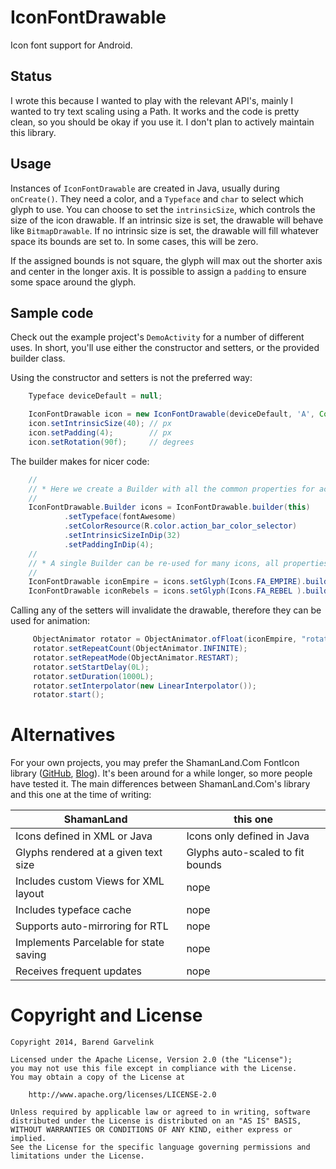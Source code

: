 # IconFontDrawable

Icon font support for Android.

## Status

I wrote this because I wanted to play with the relevant API's, mainly I wanted to try text scaling
using a Path. It works and the code is pretty clean, so you should be okay if you use it. I don't
plan to actively maintain this library.

## Usage

Instances of `IconFontDrawable` are created in Java, usually during `onCreate()`. They need a color,
and a `Typeface` and `char` to select which glyph to use. You can choose to set the `intrinsicSize`,
which controls the size of the icon drawable. If an intrinsic size is set, the drawable will behave
like `BitmapDrawable`. If no intrinsic size is set, the drawable will fill whatever space its bounds
are set to. In some cases, this will be zero.

If the assigned bounds is not square, the glyph will max out the shorter axis and center in the
longer axis. It is possible to assign a `padding` to ensure some space around the glyph.

## Sample code

Check out the example project's `DemoActivity` for a number of different uses. In short, you'll use
either the constructor and setters, or the provided builder class.

Using the constructor and setters is not the preferred way:

```java
    Typeface deviceDefault = null;

    IconFontDrawable icon = new IconFontDrawable(deviceDefault, 'A', Color.BLACK);
    icon.setIntrinsicSize(40); // px
    icon.setPadding(4);        // px
    icon.setRotation(90f);     // degrees
```

The builder makes for nicer code:

```java
    //
    // * Here we create a Builder with all the common properties for actionbar icons.
    //
    IconFontDrawable.Builder icons = IconFontDrawable.builder(this)
            .setTypeface(fontAwesome)
            .setColorResource(R.color.action_bar_color_selector)
            .setIntrinsicSizeInDip(32)
            .setPaddingInDip(4);
    //
    // * A single Builder can be re-used for many icons, all properties are kept.
    //
    IconFontDrawable iconEmpire = icons.setGlyph(Icons.FA_EMPIRE).build();
    IconFontDrawable iconRebels = icons.setGlyph(Icons.FA_REBEL ).build();
```

Calling any of the setters will invalidate the drawable, therefore they can be used for animation:

```java
     ObjectAnimator rotator = ObjectAnimator.ofFloat(iconEmpire, "rotation", 0f, 359.99f);
     rotator.setRepeatCount(ObjectAnimator.INFINITE);
     rotator.setRepeatMode(ObjectAnimator.RESTART);
     rotator.setStartDelay(0L);
     rotator.setDuration(1000L);
     rotator.setInterpolator(new LinearInterpolator());
     rotator.start();
```

# Alternatives

For your own projects, you may prefer the ShamanLand.Com FontIcon library ([GitHub][SLGH],
[Blog][SLBL]). It's been around for a while longer, so more people have tested it. The main
differences between ShamanLand.Com's library and this one at the time of writing:

ShamanLand                             | this one
---------------------------------------|--------------------------------------------------
Icons defined in XML or Java           | Icons only defined in Java
Glyphs rendered at a given text size   | Glyphs auto-scaled to fit bounds
Includes custom Views for XML layout   | nope
Includes typeface cache                | nope
Supports auto-mirroring for RTL        | nope
Implements Parcelable for state saving | nope
Receives frequent updates              | nope

[SLGH]: https://github.com/shamanland/fonticon
[SLBL]: http://blog.shamanland.com/p/android-fonticon-library.html

# Copyright and License

```text
Copyright 2014, Barend Garvelink

Licensed under the Apache License, Version 2.0 (the "License");
you may not use this file except in compliance with the License.
You may obtain a copy of the License at

    http://www.apache.org/licenses/LICENSE-2.0

Unless required by applicable law or agreed to in writing, software
distributed under the License is distributed on an "AS IS" BASIS,
WITHOUT WARRANTIES OR CONDITIONS OF ANY KIND, either express or implied.
See the License for the specific language governing permissions and
limitations under the License.
```

